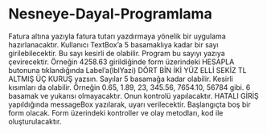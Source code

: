 # Nesneye-Dayal-Programlama
Fatura altına yazıyla fatura tutarı yazdırmaya yönelik bir uygulama hazırlanacaktır. Kullanıcı
TextBox’a 5 basamaklıya kadar bir sayı girilebilecektir. Bu sayı kesirli de olabilir. Program bu
sayıyı yazıya çevirecektir. Örneğin 4258.63 girildiğinde form üzerindeki HESAPLA butonuna
tıklandığında Label’a(lblYazi) DÖRT BİN İKİ YÜZ ELLİ SEKİZ TL ALTMIŞ ÜÇ KURUŞ yazsın.
Sayılar 5 basamağa kadar olabilir. Kesirli kısımları da olabilir. Örneğin 0.65, 1.89, 23, 345.56,
7654.10, 56784 gibi. 6 basamak ve yukarısı olmayacaktır. Onun kontrolü yapılacaktır. HATALI
GİRİŞ yapıldığında messageBox yazılarak, uyarı verilecektir.
Başlangıçta boş bir form olacak. Form üzerindeki kontroller ve olay metodları, kod ile
oluşturulacaktır.
